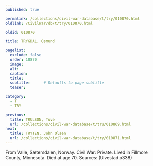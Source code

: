 ```yaml
---
published: true

permalink: /collections/civil-war-database/t/try/010870.html
oldlink: /CivilWar/db/t/try/010870.html

oldid: 010870

title: TRYGDAL, Osmund

pagelist:
  exclude: false
  order: 10870
  image: 
  alt:
  caption:
  title:
  subtitle:      # Defaults to page subtitle
  teaser:

category: 
  - T 
  - TRY

previous:
  title: TRULSON, Tuve
  url: /collections/civil-war-database/t/tru/010869.html  
next:
  title: TRYTEN, John Olsen
  url: /collections/civil-war-database/t/try/010871.html   
---
```

From Valle, S&aelig;tersdalen, Norway. Civil War: Private. Lived in Fillmore County, Minnesota. Died at age 70. Sources: (Ulvestad p338)